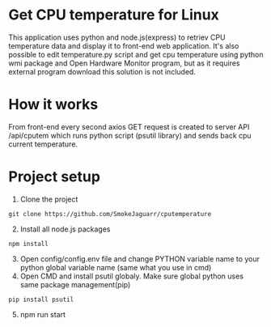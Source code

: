 # Get CPU temperature for Linux
This application uses python and node.js(express) to retriev CPU temperature data and display it to front-end web application.
It's also possible to edit temperature.py script and get cpu temperature using python wmi package and Open Hardware Monitor program, but as it requires external program download this solution is not included.

# How it works
From front-end every second axios GET request is created to server API /api/cputem which runs python script (psutil library) and sends back cpu current temperature.

# Project setup
1) Clone the project
```
git clone https://github.com/SmokeJaguarr/cputemperature
```
2) Install all node.js packages
```
npm install
```
3) Open config/config.env file and change PYTHON variable name to your python global variable name (same what you use in cmd)
4) Open CMD and install psutil globaly. Make sure global python uses same package management(pip)
```
pip install psutil
```
5) npm run start
